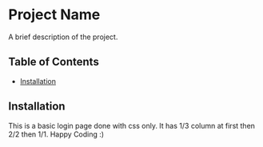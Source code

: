 # Project Name

A brief description of the project.

## Table of Contents

- [Installation](#installation)


## Installation

This is a basic login page done with css only. It has 1/3 column at first then 2/2 then 1/1. Happy Coding :)


